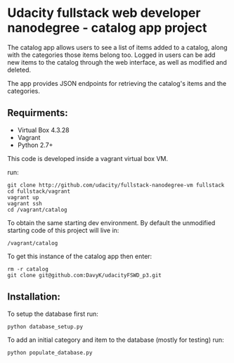 
Udacity fullstack web developer nanodegree - catalog app project
================================================================

The catalog app allows users to see a list of items added to a catalog, along with the categories 
those items belong too.
Logged in users can be add new items to the catalog through the web interface, as well as modified and deleted.

The app provides JSON endpoints for retrieving the catalog's items and the categories.

Requirments:
------------
* Virtual Box 4.3.28
* Vagrant
* Python 2.7+

This code is developed inside a vagrant virtual box VM.

run:

    git clone http://github.com/udacity/fullstack-nanodegree-vm fullstack
    cd fullstack/vagrant
    vagrant up
    vagrant ssh 
    cd /vagrant/catalog


To obtain the same starting dev environment. By default the unmodified starting code of this project will live in: 

    /vagrant/catalog
    
To get this instance of the catalog app then enter:

    rm -r catalog
    git clone git@github.com:DavyK/udacityFSWD_p3.git


Installation:
-------------

To setup the database first run:

    python database_setup.py

To add an initial category and item to the database (mostly for testing) run:

    python populate_database.py










